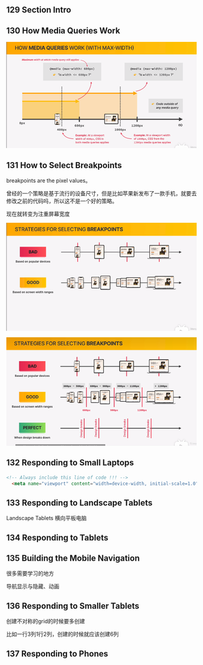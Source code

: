## 129 Section Intro

## 130 How Media Queries Work

![mediaqueries](img\mediaqueries.png)

## 131 How to Select Breakpoints

breakpoints are the pixel values。

曾经的一个策略是基于流行的设备尺寸，但是比如苹果新发布了一款手机，就要去修改之前的代码吗，所以这不是一个好的策略。

现在就转变为注重屏幕宽度

![](img\Snipaste_2022-11-16_21-44-53.png)

![](img\Snipaste_2022-11-16_21-51-37.png)

## 132 Responding to Small Laptops

```html
<!-- Always include this line of code !!! -->
  <meta name="viewport" content="width=device-width, initial-scale=1.0">
```

## 133 Responding to Landscape Tablets

Landscape Tablets 横向平板电脑

## 134 Responding to Tablets



## 135 Building the Mobile Navigation

很多需要学习的地方

导航显示与隐藏、动画



## 136 Responding to Smaller Tablets

创建不对称的grid的时候要多创建

比如一行3列1行2列，创建的时候就应该创建6列



## 137 Responding to Phones
